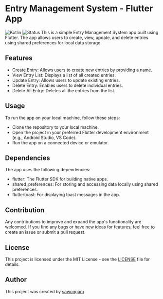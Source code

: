 # Entry Management System - Flutter App
![Kotlin](https://img.shields.io/badge/Language-kotlin-red.svg) 
![Status](https://img.shields.io/badge/Status-Complete-orange.svg)
This is a simple Entry Management System app built using Flutter. The app allows users to create, view, update, and delete entries using shared preferences for local data storage.

## Features
- Create Entry: Allows users to create new entries by providing a name.
- View Entry List: Displays a list of all created entries.
- Update Entry: Allows users to update existing entries.
- Delete Entry: Enables users to delete individual entries.
- Delete All Entry: Deletes all the entries from the list.

## Usage
To run the app on your local machine, follow these steps:
- Clone the repository to your local machine.
- Open the project in your preferred Flutter development environment (e.g., Android Studio, VS Code).
- Run the app on a connected device or emulator.

## Dependencies
The app uses the following dependencies:
- flutter: The Flutter SDK for building native apps.
- shared_preferences: For storing and accessing data locally using shared preferences.
- fluttertoast: For displaying toast messages in the app.

## Contribution
Any contributions to improve and expand the app's functionality are welcomed. If you find any bugs or have new ideas for features, feel free to create an issue or submit a pull request.

## License

This project is licensed under the MIT License - see the [LICENSE](LICENSE) file for details.

## Author

This project was created by [sawongam](https://github.com/sawongam)
